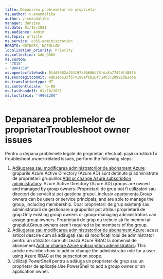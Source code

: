 ```yaml
---
title: Depanarea problemelor de proprietar
ms.author: v-smandalika
author: v-smandalika
manager: dansimp
ms.date: 01/16/2021
ms.audience: Admin
ms.topic: article
ms.service: o365-administration
ROBOTS: NOINDEX, NOFOLLOW
localization_priority: Priority
ms.collection: Adm_O365
ms.custom:
- "7815"
- "9004358"
ms.openlocfilehash: 914d5682a403197a8569bb75fda8a77449f485f6
ms.sourcegitcommit: 6d02eb533fd74199af6b20f714b3720991da2c4a
ms.translationtype: MT
ms.contentlocale: ro-RO
ms.lasthandoff: 01/18/2021
ms.locfileid: "49901280"
---
```

# <a name="troubleshoot-owner-issues"></a><span data-ttu-id="22f7d-102">Depanarea problemelor de proprietar</span><span class="sxs-lookup"><span data-stu-id="22f7d-102">Troubleshoot owner issues</span></span>

<span data-ttu-id="22f7d-103">Pentru a depana problemele legate de proprietar, efectuați pașii următori:</span><span class="sxs-lookup"><span data-stu-id="22f7d-103">To troubleshoot owner-related issues, perform the following steps:</span></span>

1. <span data-ttu-id="22f7d-104">[Adăugarea sau modificarea administratorilor de abonament Azure](https://docs.microsoft.com/azure/active-directory/fundamentals/active-directory-accessmanagement-managing-group-owners): grupurile Azure Active Directory (Azure AD) sunt deținute și administrate de proprietarii grupurilor.</span><span class="sxs-lookup"><span data-stu-id="22f7d-104">[Add or change Azure subscription administrators](https://docs.microsoft.com/azure/active-directory/fundamentals/active-directory-accessmanagement-managing-group-owners): Azure Active Directory (Azure AD) groups are owned and managed by group owners.</span></span> <span data-ttu-id="22f7d-105">Proprietarii de grup pot fi utilizatori sau directori de servicii și pot gestiona grupul, inclusiv apartenența.</span><span class="sxs-lookup"><span data-stu-id="22f7d-105">Group owners can be users or service principals, and are able to manage the group, including membership.</span></span> <span data-ttu-id="22f7d-106">Doar proprietarii de grup existenți sau administratorii de gestionare a grupurilor pot atribui proprietarii de grup.</span><span class="sxs-lookup"><span data-stu-id="22f7d-106">Only existing group owners or group-managing administrators can assign group owners.</span></span> <span data-ttu-id="22f7d-107">Proprietarii de grup nu trebuie să fie membri ai grupului.</span><span class="sxs-lookup"><span data-stu-id="22f7d-107">Group owners aren't required to be members of the group.</span></span>
2. <span data-ttu-id="22f7d-108">[Adăugarea sau modificarea administratorilor de abonament Azure](https://docs.microsoft.com/azure/cost-management-billing/manage/add-change-subscription-administrator): acest articol descrie cum să adăugați sau să modificați rolul de administrator pentru un utilizator care utilizează Azure RBAC la domeniul de abonament.</span><span class="sxs-lookup"><span data-stu-id="22f7d-108">[Add or change Azure subscription administrators](https://docs.microsoft.com/azure/cost-management-billing/manage/add-change-subscription-administrator): This article describes how to add or change the administrator role for a user using Azure RBAC at the subscription scope.</span></span>
3. <span data-ttu-id="22f7d-109">Utilizați PowerShell pentru a adăuga un proprietar de grup sau un proprietar de aplicație.</span><span class="sxs-lookup"><span data-stu-id="22f7d-109">Use PowerShell to add a group owner or an application owner.</span></span>
